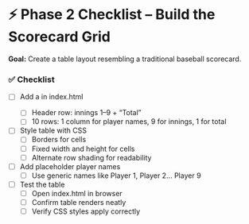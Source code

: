 # ⚡ Phase 2 Checklist – Build the Scorecard Grid

**Goal:** Create a table layout resembling a traditional baseball scorecard.

### ✅ Checklist

- [ ] Add a <table> in index.html
  - [ ] Header row: innings 1–9 + “Total”
  - [ ] 10 rows: 1 column for player names, 9 for innings, 1 for total

- [ ] Style table with CSS
  - [ ] Borders for cells
  - [ ] Fixed width and height for cells
  - [ ] Alternate row shading for readability

- [ ] Add placeholder player names
  - [ ] Use generic names like Player 1, Player 2… Player 9

- [ ] Test the table
  - [ ] Open index.html in browser
  - [ ] Confirm table renders neatly
  - [ ] Verify CSS styles apply correctly
